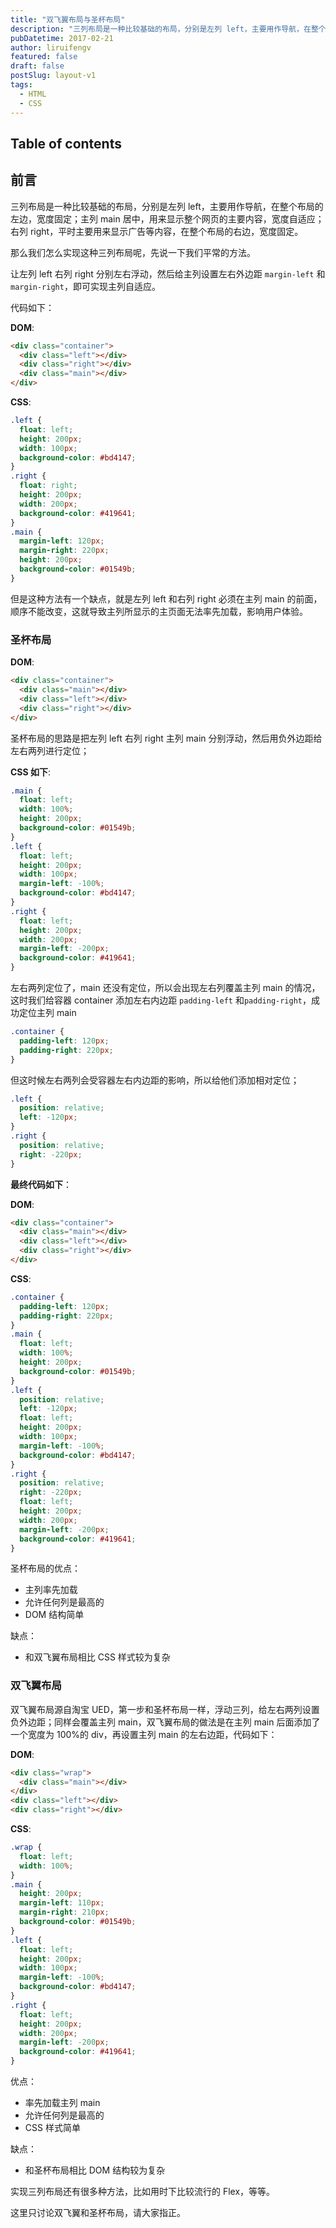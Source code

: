 ```yaml
---
title: "双飞翼布局与圣杯布局"
description: "三列布局是一种比较基础的布局，分别是左列 left，主要用作导航，在整个布局的左边，宽度固定；主列 main 居中，用来显示整个网页的主要内容，宽度自适应；右列 right，平时主要用来显示广告等内容，在整个布局的右边，宽度固定。本文介绍几种常用的三列布局方法。"
pubDatetime: 2017-02-21
author: liruifengv
featured: false
draft: false
postSlug: layout-v1
tags:
  - HTML
  - CSS
---
```


## Table of contents

## 前言

三列布局是一种比较基础的布局，分别是左列 left，主要用作导航，在整个布局的左边，宽度固定；主列 main 居中，用来显示整个网页的主要内容，宽度自适应；右列 right，平时主要用来显示广告等内容，在整个布局的右边，宽度固定。

那么我们怎么实现这种三列布局呢，先说一下我们平常的方法。

让左列 left 右列 right 分别左右浮动，然后给主列设置左右外边距 `margin-left` 和 `margin-right`，即可实现主列自适应。

代码如下：

**DOM**:

```html
<div class="container">
  <div class="left"></div>
  <div class="right"></div>
  <div class="main"></div>
</div>
```

**CSS**:

```css
.left {
  float: left;
  height: 200px;
  width: 100px;
  background-color: #bd4147;
}
.right {
  float: right;
  height: 200px;
  width: 200px;
  background-color: #419641;
}
.main {
  margin-left: 120px;
  margin-right: 220px;
  height: 200px;
  background-color: #01549b;
}
```

但是这种方法有一个缺点，就是左列 left 和右列 right 必须在主列 main 的前面，顺序不能改变，这就导致主列所显示的主页面无法率先加载，影响用户体验。

### 圣杯布局

**DOM**:

```html
<div class="container">
  <div class="main"></div>
  <div class="left"></div>
  <div class="right"></div>
</div>
```

圣杯布局的思路是把左列 left 右列 right 主列 main 分别浮动，然后用负外边距给左右两列进行定位；

**CSS 如下**:

```css
.main {
  float: left;
  width: 100%;
  height: 200px;
  background-color: #01549b;
}
.left {
  float: left;
  height: 200px;
  width: 100px;
  margin-left: -100%;
  background-color: #bd4147;
}
.right {
  float: left;
  height: 200px;
  width: 200px;
  margin-left: -200px;
  background-color: #419641;
}
```

左右两列定位了，main 还没有定位，所以会出现左右列覆盖主列 main 的情况，这时我们给容器 container 添加左右内边距 `padding-left` 和`padding-right`，成功定位主列 main

```css
.container {
  padding-left: 120px;
  padding-right: 220px;
}
```

但这时候左右两列会受容器左右内边距的影响，所以给他们添加相对定位；

```css
.left {
  position: relative;
  left: -120px;
}
.right {
  position: relative;
  right: -220px;
}
```

**最终代码如下**：

**DOM**:

```html
<div class="container">
  <div class="main"></div>
  <div class="left"></div>
  <div class="right"></div>
</div>
```

**CSS**:

```css
.container {
  padding-left: 120px;
  padding-right: 220px;
}
.main {
  float: left;
  width: 100%;
  height: 200px;
  background-color: #01549b;
}
.left {
  position: relative;
  left: -120px;
  float: left;
  height: 200px;
  width: 100px;
  margin-left: -100%;
  background-color: #bd4147;
}
.right {
  position: relative;
  right: -220px;
  float: left;
  height: 200px;
  width: 200px;
  margin-left: -200px;
  background-color: #419641;
}
```

圣杯布局的优点：

- 主列率先加载
- 允许任何列是最高的
- DOM 结构简单

缺点：

- 和双飞翼布局相比 CSS 样式较为复杂

### 双飞翼布局

双飞翼布局源自淘宝 UED，第一步和圣杯布局一样，浮动三列，给左右两列设置负外边距；同样会覆盖主列 main，双飞翼布局的做法是在主列 main 后面添加了一个宽度为 100%的 div，再设置主列 main 的左右边距，代码如下：

**DOM**:

```html
<div class="wrap">
  <div class="main"></div>
</div>
<div class="left"></div>
<div class="right"></div>
```

**CSS**:

```css
.wrap {
  float: left;
  width: 100%;
}
.main {
  height: 200px;
  margin-left: 110px;
  margin-right: 210px;
  background-color: #01549b;
}
.left {
  float: left;
  height: 200px;
  width: 100px;
  margin-left: -100%;
  background-color: #bd4147;
}
.right {
  float: left;
  height: 200px;
  width: 200px;
  margin-left: -200px;
  background-color: #419641;
}
```

优点：

- 率先加载主列 main
- 允许任何列是最高的
- CSS 样式简单

缺点：

- 和圣杯布局相比 DOM 结构较为复杂

实现三列布局还有很多种方法，比如用时下比较流行的 Flex，等等。

这里只讨论双飞翼和圣杯布局，请大家指正。
